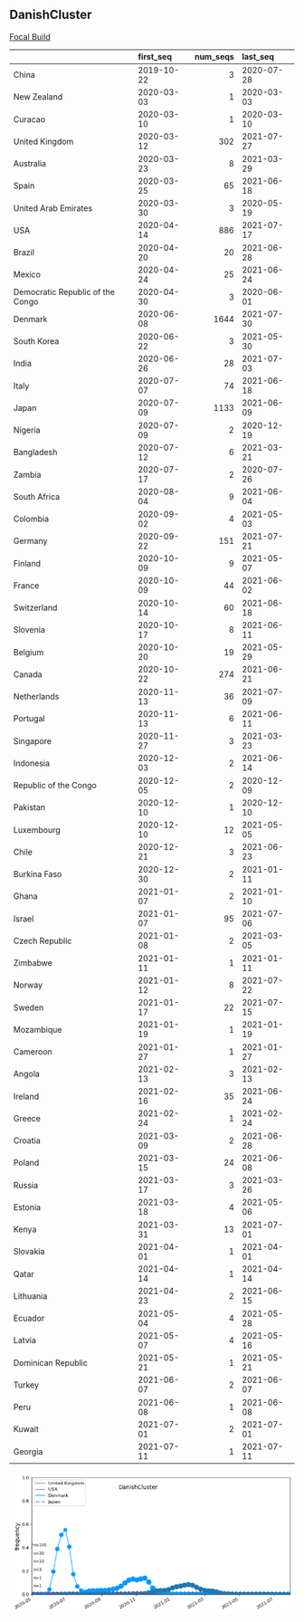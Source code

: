 

## DanishCluster
[Focal Build](https://nextstrain.org/groups/neherlab/ncov/DanishCluster?f_country=Denmark)

|                                  | first_seq   |   num_seqs | last_seq   |
|:---------------------------------|:------------|-----------:|:-----------|
| China                            | 2019-10-22  |          3 | 2020-07-28 |
| New Zealand                      | 2020-03-03  |          1 | 2020-03-03 |
| Curacao                          | 2020-03-10  |          1 | 2020-03-10 |
| United Kingdom                   | 2020-03-12  |        302 | 2021-07-27 |
| Australia                        | 2020-03-23  |          8 | 2021-03-29 |
| Spain                            | 2020-03-25  |         65 | 2021-06-18 |
| United Arab Emirates             | 2020-03-30  |          3 | 2020-05-19 |
| USA                              | 2020-04-14  |        886 | 2021-07-17 |
| Brazil                           | 2020-04-20  |         20 | 2021-06-28 |
| Mexico                           | 2020-04-24  |         25 | 2021-06-24 |
| Democratic Republic of the Congo | 2020-04-30  |          3 | 2020-06-01 |
| Denmark                          | 2020-06-08  |       1644 | 2021-07-30 |
| South Korea                      | 2020-06-22  |          3 | 2021-05-30 |
| India                            | 2020-06-26  |         28 | 2021-07-03 |
| Italy                            | 2020-07-07  |         74 | 2021-06-18 |
| Japan                            | 2020-07-09  |       1133 | 2021-06-09 |
| Nigeria                          | 2020-07-09  |          2 | 2020-12-19 |
| Bangladesh                       | 2020-07-12  |          6 | 2021-03-21 |
| Zambia                           | 2020-07-17  |          2 | 2020-07-26 |
| South Africa                     | 2020-08-04  |          9 | 2021-06-04 |
| Colombia                         | 2020-09-02  |          4 | 2021-05-03 |
| Germany                          | 2020-09-22  |        151 | 2021-07-21 |
| Finland                          | 2020-10-09  |          9 | 2021-05-07 |
| France                           | 2020-10-09  |         44 | 2021-06-02 |
| Switzerland                      | 2020-10-14  |         60 | 2021-06-18 |
| Slovenia                         | 2020-10-17  |          8 | 2021-06-11 |
| Belgium                          | 2020-10-20  |         19 | 2021-05-29 |
| Canada                           | 2020-10-22  |        274 | 2021-06-21 |
| Netherlands                      | 2020-11-13  |         36 | 2021-07-09 |
| Portugal                         | 2020-11-13  |          6 | 2021-06-11 |
| Singapore                        | 2020-11-27  |          3 | 2021-03-23 |
| Indonesia                        | 2020-12-03  |          2 | 2021-06-14 |
| Republic of the Congo            | 2020-12-05  |          2 | 2020-12-09 |
| Pakistan                         | 2020-12-10  |          1 | 2020-12-10 |
| Luxembourg                       | 2020-12-10  |         12 | 2021-05-05 |
| Chile                            | 2020-12-21  |          3 | 2021-06-23 |
| Burkina Faso                     | 2020-12-30  |          2 | 2021-01-11 |
| Ghana                            | 2021-01-07  |          2 | 2021-01-10 |
| Israel                           | 2021-01-07  |         95 | 2021-07-06 |
| Czech Republic                   | 2021-01-08  |          2 | 2021-03-05 |
| Zimbabwe                         | 2021-01-11  |          1 | 2021-01-11 |
| Norway                           | 2021-01-12  |          8 | 2021-07-22 |
| Sweden                           | 2021-01-17  |         22 | 2021-07-15 |
| Mozambique                       | 2021-01-19  |          1 | 2021-01-19 |
| Cameroon                         | 2021-01-27  |          1 | 2021-01-27 |
| Angola                           | 2021-02-13  |          3 | 2021-02-13 |
| Ireland                          | 2021-02-16  |         35 | 2021-06-24 |
| Greece                           | 2021-02-24  |          1 | 2021-02-24 |
| Croatia                          | 2021-03-09  |          2 | 2021-06-28 |
| Poland                           | 2021-03-15  |         24 | 2021-06-08 |
| Russia                           | 2021-03-17  |          3 | 2021-03-26 |
| Estonia                          | 2021-03-18  |          4 | 2021-05-06 |
| Kenya                            | 2021-03-31  |         13 | 2021-07-01 |
| Slovakia                         | 2021-04-01  |          1 | 2021-04-01 |
| Qatar                            | 2021-04-14  |          1 | 2021-04-14 |
| Lithuania                        | 2021-04-23  |          2 | 2021-06-15 |
| Ecuador                          | 2021-05-04  |          4 | 2021-05-28 |
| Latvia                           | 2021-05-07  |          4 | 2021-05-16 |
| Dominican Republic               | 2021-05-21  |          1 | 2021-05-21 |
| Turkey                           | 2021-06-07  |          2 | 2021-06-07 |
| Peru                             | 2021-06-08  |          1 | 2021-06-08 |
| Kuwait                           | 2021-07-01  |          2 | 2021-07-01 |
| Georgia                          | 2021-07-11  |          1 | 2021-07-11 |

![Overall trends DanishCluster](/overall_trends_figures/overall_trends_DanishCluster.png)
